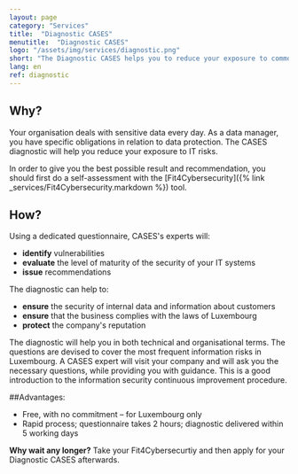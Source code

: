```yaml
---
layout: page
category: "Services"
title:  "Diagnostic CASES"
menutitle:  "Diagnostic CASES"
logo: "/assets/img/services/diagnostic.png"
short: "The Diagnostic CASES helps you to reduce your exposure to common IT risks."
lang: en
ref: diagnostic
---
```

## Why?
Your organisation deals with sensitive data every day. As a data manager, you have specific obligations in relation to data protection. The CASES diagnostic will help you reduce your exposure to IT risks.

In order to give you the best possible result and recommendation, you should first do a self-assessment with the [Fit4Cybersecurity]({% link _services/Fit4Cybersecurity.markdown %}) tool.


## How?
Using a dedicated questionnaire, CASES's experts will:

* **identify** vulnerabilities
* **evaluate** the level of maturity of the security of your IT systems
* **issue** recommendations

The diagnostic can help to:

* **ensure** the security of internal data and information about customers
* **ensure** that the business complies with the laws of Luxembourg
* **protect** the company's reputation

The diagnostic will help you in both technical and organisational terms. The questions are devised to cover the most frequent information risks in Luxembourg.
A CASES expert will visit your company and will ask you the necessary questions, while providing you with guidance. This is a good introduction to the information security continuous improvement procedure.


##Advantages:

* Free, with no commitment – for Luxembourg only
* Rapid process; questionnaire takes 2 hours; diagnostic delivered within 5 working days

**Why wait any longer?** Take your Fit4Cybersecurtiy and then apply for your Diagnostic CASES afterwards.
